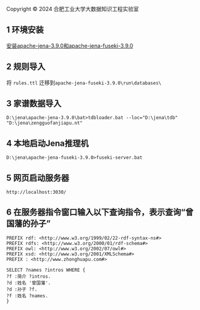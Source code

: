 Copyright © 2024 合肥工业大学大数据知识工程实验室
## 1 环境安装

[安装apache-jena-3.9.0和apache-jena-fuseki-3.9.0](https://archive.apache.org/dist/jena/source/)

## 2 规则导入

将 `rules.ttl` 迁移到`apache-jena-fuseki-3.9.0\run\databases\`

## 3 家谱数据导入

`D:\jena\apache-jena-3.9.0\bat>tdbloader.bat --loc="D:\jena\tdb" "D:\jena\zengguofanjiapu.nt"`

## 4 本地启动Jena推理机

`D:\jena\apache-jena-fuseki-3.9.0>fuseki-server.bat`

## 5 网页启动服务器
`http://localhost:3030/`

## 6 在服务器指令窗口输入以下查询指令，表示查询“曾国藩的孙子”

```
PREFIX rdf: <http://www.w3.org/1999/02/22-rdf-syntax-ns#>
PREFIX rdfs: <http://www.w3.org/2000/01/rdf-schema#>
PREFIX owl: <http://www.w3.org/2002/07/owl#>
PREFIX xsd: <http://www.w3.org/2001/XMLSchema#>
PREFIX : <http://www.zhonghuapu.com#>

SELECT ?names ?intros WHERE {
?f :简介 ?intros.
?d :姓名 '曾国藩'.
?d :孙子 ?f.
?f :姓名 ?names.
}
```

